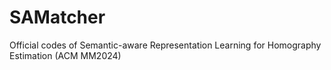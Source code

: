 # SAMatcher
Official codes of Semantic-aware Representation Learning for Homography Estimation (ACM MM2024)
